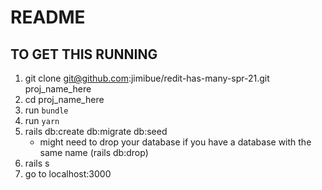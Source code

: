 # README

## TO GET THIS RUNNING 

1. git clone git@github.com:jimibue/redit-has-many-spr-21.git proj_name_here
2. cd proj_name_here
3. run `bundle`
4. run `yarn`
5. rails db:create db:migrate db:seed
   * might need to drop your database if you have a database with the same name (rails db:drop)
7. rails s
8. go to localhost:3000
